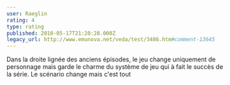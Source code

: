```yaml
---
user: Raeglin
rating: 4
type: rating
published: 2010-05-17T21:20:28.000Z
legacy_url: http://www.emunova.net/veda/test/3486.htm#comment-13645
---
```

Dans la droite lignée des anciens épisodes, le jeu change uniquement de personnage mais garde le charme du système de jeu  qui à fait le succès de la série.
Le scénario change mais c'est tout